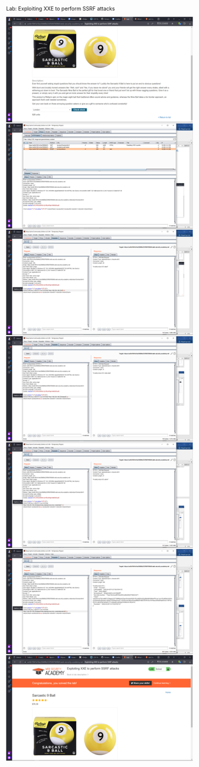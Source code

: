  Lab: Exploiting XXE to perform SSRF attacks
 
 ![](00.png)
 ![](01.png)
 ![](02.png)
 ![](03.png)
 ![](04.png)
 ![](05.png)
 ![](06.png)

